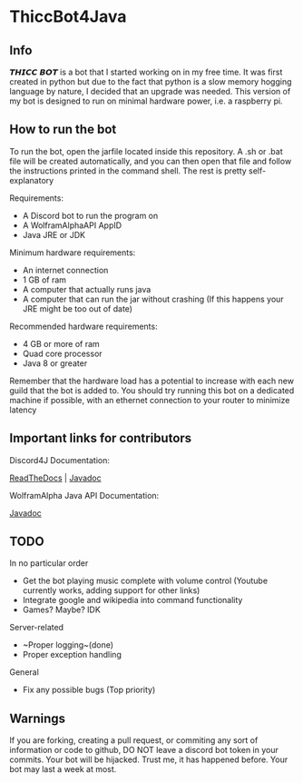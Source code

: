 # ThiccBot4Java

## Info
𝙏𝙃𝙄𝘾𝘾 𝘽𝙊𝙏 is a bot that I started working on in my free time. It was first created in python but due to the fact that python is a slow memory hogging language by nature, I decided that an upgrade was needed. This version of my bot is designed to run on minimal hardware power, i.e. a raspberry pi.

## How to run the bot
To run the bot, open the jarfile located inside this repository. A .sh or .bat file will be created automatically, and you can then open that file and follow the instructions printed in the command shell. The rest is pretty self-explanatory

Requirements:
* A Discord bot to run the program on
* A WolframAlphaAPI AppID
* Java JRE or JDK

Minimum hardware requirements:
* An internet connection
* 1 GB of ram
* A computer that actually runs java
* A computer that can run the jar without crashing (If this happens your JRE might be too out of date)

Recommended hardware requirements:
* 4 GB or more of ram
* Quad core processor
* Java 8 or greater

Remember that the hardware load has a potential to increase with each new guild that the bot is added to. You should try running this bot on a dedicated machine if possible, with an ethernet connection to your router to minimize latency

## Important links for contributors

Discord4J Documentation:

[ReadTheDocs](https://discord4j.readthedocs.io/en/latest/) | [Javadoc](https://jitpack.io/com/github/austinv11/Discord4J/2.9.3/javadoc/)

WolframAlpha Java API Documentation:

[Javadoc](https://products.wolframalpha.com/api/libraries/java/)

## TODO
In no particular order
* Get the bot playing music complete with volume control (Youtube currently works, adding support for other links)
* Integrate google and wikipedia into command functionality
* Games? Maybe? IDK

Server-related
* ~Proper logging~(done)
* Proper exception handling

General
* Fix any possible bugs (Top priority)

## Warnings
If you are forking, creating a pull request, or commiting any sort of information or code to github, DO NOT leave a discord bot token in your commits. Your bot will be hijacked. Trust me, it has happened before. Your bot may last a week at most.
